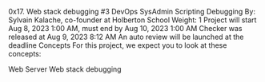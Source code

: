 0x17. Web stack debugging #3
DevOps
SysAdmin
Scripting
Debugging
 By: Sylvain Kalache, co-founder at Holberton School
 Weight: 1
 Project will start Aug 8, 2023 1:00 AM, must end by Aug 10, 2023 1:00 AM
 Checker was released at Aug 9, 2023 8:12 AM
 An auto review will be launched at the deadline
Concepts
For this project, we expect you to look at these concepts:

Web Server
Web stack debugging
